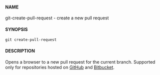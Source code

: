 #### NAME

git-create-pull-request - create a new pull request


#### SYNOPSIS

```
git create-pull-request
```


#### DESCRIPTION

Opens a browser to a new pull request for the current branch.
Supported only for repositories hosted on [GitHub](http://github.com/) and [Bitbucket](https://bitbucket.org/).
